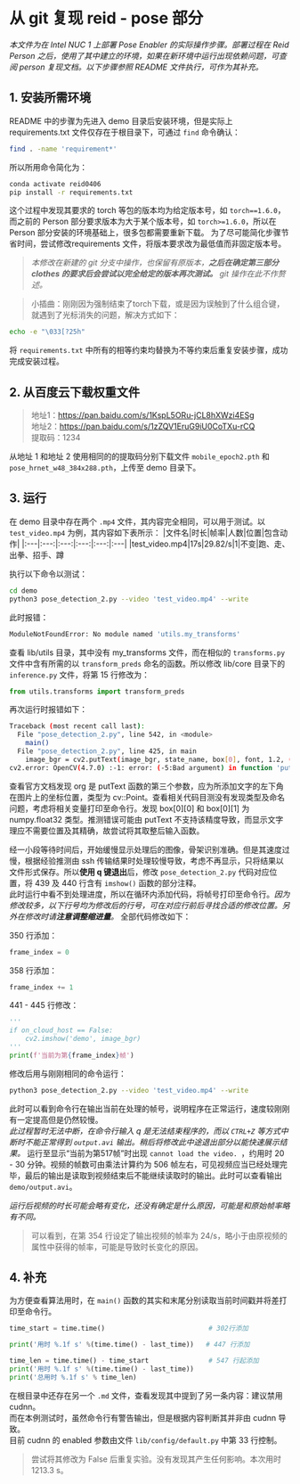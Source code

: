 # 从 git 复现 reid - pose 部分
_本文件为在 Intel NUC 1 上部署 Pose Enabler 的实际操作步骤。部署过程在 Reid Person 之后，使用了其中建立的环境，如果在新环境中运行出现依赖问题，可查阅 person 复现文档。以下步骤参照 README 文件执行，可作为其补充。_

## 1. 安装所需环境
README 中的步骤为先进入 demo 目录后安装环境，但是实际上 requirements.txt 文件仅存在于根目录下，可通过 `find` 命令确认：
```sh
find . -name 'requirement*'
```
所以所用命令简化为：
```sh
conda activate reid0406
pip install -r requirements.txt
```
这个过程中发现其要求的 torch 等包的版本均为给定版本号，如 `torch==1.6.0`，而之前的 Person 部分要求版本为大于某个版本号，如 `torch>=1.6.0`，所以在 Person 部分安装的环境基础上，很多包都需要重新下载。 为了尽可能简化步骤节省时间，尝试修改requirements 文件，将版本要求改为最低值而非固定版本号。  
>_本修改在新建的 git 分支中操作，也保留有原版本，**之后在确定第三部分 clothes 的要求后会尝试以完全给定的版本再次测试。** git 操作在此不作赘述。_

> 小插曲：刚刚因为强制结束了torch下载，或是因为误触到了什么组合键，就遇到了光标消失的问题，解决方式如下：
```sh
echo -e "\033[?25h"
```

将 `requirements.txt` 中所有的相等约束均替换为不等约束后重复安装步骤，成功完成安装过程。

## 2. 从百度云下载权重文件
>地址1：https://pan.baidu.com/s/1KspL5ORu-jCL8hXWzi4ESg  
地址2：https://pan.baidu.com/s/1zZQV1EruG9iU0CoTXu-rCQ  
提取码：1234

从地址 1 和地址 2 使用相同的的提取码分别下载文件 `mobile_epoch2.pth` 和 `pose_hrnet_w48_384x288.pth`，上传至 demo 目录下。

## 3. 运行
在 demo 目录中存在两个 `.mp4` 文件，其内容完全相同，可以用于测试。以 `test_video.mp4` 为例，其内容如下表所示：
|文件名|时长|帧率|人数|位置|包含动作|
|:---|:---:|:---:|:---:|:---:|:---|
|test_video.mp4|17s|29.82/s|1|不变|跑、走、出拳、招手、蹲

执行以下命令以测试：
```sh
cd demo
python3 pose_detection_2.py --video 'test_video.mp4' --write
```
此时报错：
```sh
ModuleNotFoundError: No module named 'utils.my_transforms'
```
查看 lib/utils 目录，其中没有 my_transforms 文件，而在相似的 `transforms.py` 文件中含有所需的以 `transform_preds` 命名的函数。所以修改 lib/core 目录下的 `inference.py` 文件，将第 15 行修改为：
```python
from utils.transforms import transform_preds
```

再次运行时报错如下：
```sh
Traceback (most recent call last):
  File "pose_detection_2.py", line 542, in <module>
    main()
  File "pose_detection_2.py", line 425, in main
    image_bgr = cv2.putText(image_bgr, state_name, box[0], font, 1.2, (0, 0, 0), 2)
cv2.error: OpenCV(4.7.0) :-1: error: (-5:Bad argument) in function 'putText'
```
查看官方文档发现 org 是 putText 函数的第三个参数，应为所添加文字的左下角在图片上的坐标位置，类型为 cv::Point。查看相关代码目测没有发现类型及命名问题，考虑将相关变量打印至命令行。发现 box[0][0] 和 box[0][1] 为 numpy.float32 类型。推测错误可能由 putText 不支持该精度导致，而显示文字理应不需要位置及其精确，故尝试将其取整后输入函数。

经一小段等待时间后，开始缓慢显示处理后的图像，骨架识别准确。但是其速度过慢，根据经验推测由 ssh 传输结果时处理较慢导致，考虑不再显示，只将结果以文件形式保存。所以**使用 q 键退出**后，修改 `pose_detection_2.py` 代码对应位置，将 439 及 440 行含有 `imshow()` 函数的部分注释。  
此时运行中看不到处理进度，所以在循环内添加代码，将帧号打印至命令行。_因为修改较多，以下行号均为修改后的行号，可在对应行前后寻找合适的修改位置。另外在修改时请**注意调整缩进量**。_ 全部代码修改如下：

350 行添加：
```python
frame_index = 0
```
358 行添加：
```python
frame_index += 1
```
441 - 445 行修改：
```python
'''
if on_cloud_host == False:
    cv2.imshow('demo', image_bgr)
'''
print(f'当前为第{frame_index}帧')
```
修改后用与刚刚相同的命令运行：
```sh
python3 pose_detection_2.py --video 'test_video.mp4' --write
```
此时可以看到命令行在输出当前在处理的帧号，说明程序在正常运行，速度较刚刚有一定提高但是仍然较慢。  
_此过程暂时无法中断，在命令行输入 q 是无法结束程序的，而以 `CTRL+Z` 等方式中断时不能正常得到 `output.avi` 输出。稍后将修改此中途退出部分以能快速展示结果。_
运行至显示“当前为第517帧”时出现 `cannot load the video. `，约用时 20 - 30 分钟。视频的帧数可由乘法计算约为 506 帧左右，可见视频应当已经处理完毕，最后的输出是读取到视频结束后不能继续读取时的输出。此时可以查看输出 `demo/output.avi`。

_运行后视频的时长可能会略有变化，还没有确定是什么原因，可能是和原始帧率略有不同。_

> 可以看到，在第 354 行设定了输出视频的帧率为 24/s，略小于由原视频的属性中获得的帧率，可能是导致时长变化的原因。

## 4. 补充
为方便查看算法用时，在 `main()` 函数的其实和末尾分别读取当前时间戳并将差打印至命令行。
```python
time_start = time.time()                          # 302行添加

print('用时 %.1f s' %(time.time() - last_time))   # 447 行添加

time_len = time.time() - time_start               # 547 行起添加
print('用时 %.1f s' %(time.time() - last_time)) 
print('总用时 %.1f s' % time_len)
```

在根目录中还存在另一个 `.md` 文件，查看发现其中提到了另一条内容：建议禁用 cudnn。  
而在本例测试时，虽然命令行有警告输出，但是根据内容判断其并非由 cudnn 导致。  
目前 cudnn 的 enabled 参数由文件 `lib/config/default.py` 中第 33 行控制。
> 尝试将其修改为 False 后重复实验。没有发现其产生任何影响。本次用时 1213.3 s。
